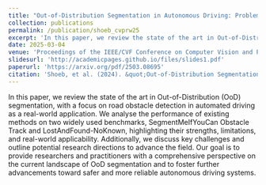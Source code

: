 ```yaml
---
title: "Out-of-Distribution Segmentation in Autonomous Driving: Problems and State of the Art"
collection: publications
permalink: /publication/shoeb_cvprw25
excerpt: 'In this paper, we review the state of the art in Out-of-Distribution (OoD) segmentation, with a focus on road obstacle detection in automated driving as a real-world application. We analyse the performance of existing methods on two widely used benchmarks, SegmentMeIfYouCan Obstacle Track and LostAndFound-NoKnown, highlighting their strengths, limitations, and real-world applicability. Additionally, we discuss key challenges and outline potential research directions to advance the field. Our goal is to provide researchers and practitioners with a comprehensive perspective on the current landscape of OoD segmentation and to foster further advancements toward safer and more reliable autonomous driving systems.'
date: 2025-03-04
venue: 'Proceedings of the IEEE/CVF Conference on Computer Vision and Pattern Recognition Workshops'
slidesurl: 'http://academicpages.github.io/files/slides1.pdf'
paperurl: 'https://arxiv.org/pdf/2503.08695'
citation: 'Shoeb, et al. (2024). &quot;Out-of-Distribution Segmentation in Autonomous Driving: Problems and State of the Art &quot; <i>Proceedings of the IEEE/CVF Conference on Computer Vision and Pattern Recognition Workshops</i>. 1(1).'
---
```


In this paper, we review the state of the art in Out-of-Distribution (OoD) segmentation, with a focus on road obstacle detection in automated driving as a real-world application. We analyse the performance of existing methods on two widely used benchmarks, SegmentMeIfYouCan Obstacle Track and LostAndFound-NoKnown, highlighting their strengths, limitations, and real-world applicability. Additionally, we discuss key challenges and outline potential research directions to advance the field. Our goal is to provide researchers and practitioners with a comprehensive perspective on the current landscape of OoD segmentation and to foster further advancements toward safer and more reliable autonomous driving systems.